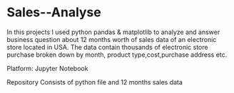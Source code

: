 # Sales--Analyse
In this projects I used python pandas & matplotlib to analyze and answer business question about 12 months worth of sales data of an electronic store located in USA.
The data contain thousands of electronic store purchase broken down by month, product type,cost,purchase address etc.

Platform: Jupyter Notebook

Repository Consists of python file and 12 months sales data
